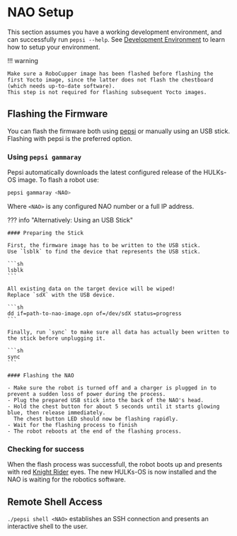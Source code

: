 # NAO Setup

This section assumes you have a working development environment, and can successfully run `pepsi --help`.
See [Development Environment](./development_environment.md) to learn how to setup your environment.

!!! warning

    Make sure a RoboCupper image has been flashed before flashing the first Yocto image, since the latter does not flash the chestboard (which needs up-to-date software).
    This step is not required for flashing subsequent Yocto images.

## Flashing the Firmware

You can flash the firmware both using [pepsi](../tooling/pepsi.md) or manually using an USB stick.
Flashing with pepsi is the preferred option.

### Using `pepsi gammaray`

Pepsi automatically downloads the latest configured release of the HULKs-OS image.
To flash a robot use:

```sh
pepsi gammaray <NAO>
```

Where `<NAO>` is any configured NAO number or a full IP address.

??? info "Alternatively: Using an USB Stick"

    #### Preparing the Stick

    First, the firmware image has to be written to the USB stick.
    Use `lsblk` to find the device that represents the USB stick.

    ```sh
    lsblk
    ```

    All existing data on the target device will be wiped!
    Replace `sdX` with the USB device.

    ```sh
    dd if=path-to-nao-image.opn of=/dev/sdX status=progress
    ```

    Finally, run `sync` to make sure all data has actually been written to the stick before unplugging it.

    ```sh
    sync
    ```

    #### Flashing the NAO

    - Make sure the robot is turned off and a charger is plugged in to prevent a sudden loss of power during the process.
    - Plug the prepared USB stick into the back of the NAO's head.
    - Hold the chest button for about 5 seconds until it starts glowing blue, then release immediately.
      The chest button LED should now be flashing rapidly.
    - Wait for the flashing process to finish
    - The robot reboots at the end of the flashing process.

### Checking for success

When the flash process was successfull, the robot boots up and presents with red [Knight Rider](https://media.giphy.com/media/v1.Y2lkPTc5MGI3NjExYmloOHd2NDJtcjkzaWFqZ2t2c2xjeWZuZjZlZGdueTNxOGUzdXA5byZlcD12MV9pbnRlcm5hbF9naWZfYnlfaWQmY3Q9Zw/4ViH9IuRZO2wo/giphy.gif) eyes.
The new HULKs-OS is now installed and the NAO is waiting for the robotics software.

## Remote Shell Access

`./pepsi shell <NAO>` establishes an SSH connection and presents an interactive shell to the user.
